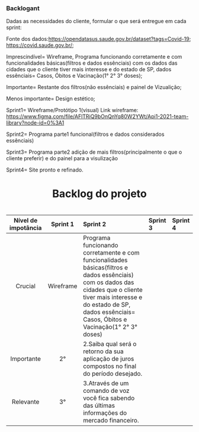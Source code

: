  ### Backlogant
 Dadas as necessidades do cliente, formular o que será entregue em cada sprint:

Fonte dos dados:https://opendatasus.saude.gov.br/dataset?tags=Covid-19; https://covid.saude.gov.br/;

Imprescindível= Wireframe, Programa funcionando corretamente e com funcionalidades básicas(filtros e dados essênciais) com os dados das cidades que o cliente tiver mais interesse e do estado de SP, dados essênciais= Casos, Óbitos e Vacinação(1° 2° 3° doses); 

Importante= Restante dos filtros(não essênciais) e painel de Vizualição;

Menos importante= Design estético;




Sprint1= Wireframe/Protótipo 1(visual)
Link wireframe: https://www.figma.com/file/AFlTRiQ9bOnQnYq80W2YWt/Api1-2021-team-library?node-id=0%3A1

Sprint2= Programa parte1 funcional(filtros e dados considerados essênciais)

Sprint3= Programa parte2 adição de mais filtros(principalmente o que o cliente preferir) e do painel para a visulização

Sprint4= Site pronto e refinado.

<h1 align="center">Backlog do projeto</h1>
 

 <p align="center">
<h1 align="left">
<table>
<thead>
<tr>
<th align="center">Nível de impotância</th>
<th align="center">Sprint 1</th>
<th align="left">Sprint 2</th>
 <th align="left">Sprint 3</th>
 <th align="left">Sprint 4</th>
 
</tr>
</thead>
<tbody>
<tr>
<td align="center">Crucial</td>
<td align="center">Wireframe</td>
<td align="left">Programa funcionando corretamente e com funcionalidades básicas(filtros e dados essênciais) com os dados das cidades que o cliente tiver mais interesse e do estado de SP, dados essênciais= Casos, Óbitos e Vacinação(1° 2° 3° doses)</td>
<td align="left">
 <td align="left">
 </tr>
<tr>
<td align="center">Importante</td>
<td align="center">2°</td>
<td align="left">2.Saiba qual será o retorno da sua aplicação de juros compostos no final do período desejado.</td>
 <td align="left">
  <td align="left">
</tr>
<tr>
<td align="center">Relevante</td>
<td align="center">3°</td>
<td align="left">3.Através de um comando de voz você fica sabendo das últimas informações do mercado financeiro.</td>
<td align="left">
<td align="left">
